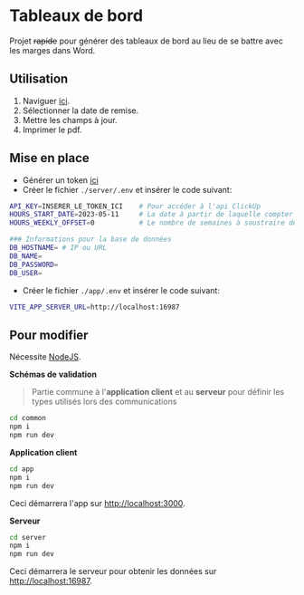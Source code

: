 # Tableaux de bord

Projet ~~rapide~~ pour générer des tableaux de bord au lieu de se battre avec les marges dans Word.

## Utilisation

1. Naviguer [ici](https://samucapte.github.io/dashboards/).
1. Sélectionner la date de remise.
1. Mettre les champs à jour.
1. Imprimer le pdf.

## Mise en place

- Générer un token [ici](https://app.clickup.com/9003057443/settings/apps)
- Créer le fichier `./server/.env` et insérer le code suivant:

```bash
API_KEY=INSERER_LE_TOKEN_ICI    # Pour accéder à l'api ClickUp
HOURS_START_DATE=2023-05-11     # La date à partir de laquelle compter les moyennes
HOURS_WEEKLY_OFFSET=0           # Le nombre de semaines à soustraire depuis la date de début des moyennes

### Informations pour la base de données
DB_HOSTNAME= # IP ou URL
DB_NAME=
DB_PASSWORD=
DB_USER=
```

- Créer le fichier `./app/.env` et insérer le code suivant:

```bash
VITE_APP_SERVER_URL=http://localhost:16987
```

## Pour modifier

Nécessite [NodeJS](https://nodejs.org/en).

**Schémas de validation**

> Partie commune à l'**application client** et au **serveur** pour définir les types utilisés lors des communications

```sh
cd common
npm i
npm run dev
```

**Application client**

```sh
cd app
npm i
npm run dev
```

Ceci démarrera l'app sur [http://localhost:3000](http://localhost:3000).

**Serveur**

```sh
cd server
npm i
npm run dev
```

Ceci démarrera le serveur pour obtenir les données sur [http://localhost:16987](http://localhost:16987).
